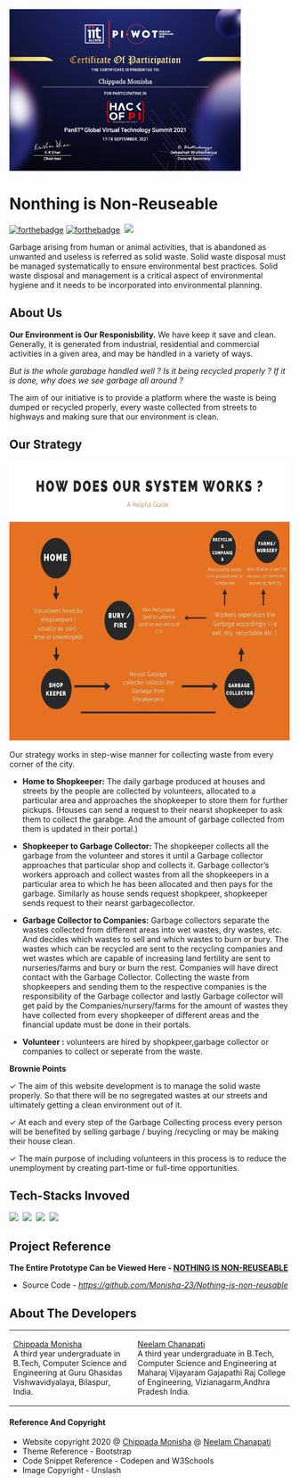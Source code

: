 <img src ="https://github.com/Monisha-23/Nothing-is-non-reusable/blob/main/PAN%20IIT%20Hackthon.png" height ="290">

# Nonthing is Non-Reuseable
[![forthebadge](https://forthebadge.com/images/badges/built-by-developers.svg)](https://forthebadge.com)  [![forthebadge](https://forthebadge.com/images/badges/built-with-love.svg)](https://forthebadge.com)&nbsp;&nbsp;<img src = "https://img.shields.io/static/v1?label=Solid waste&message=Management&color=green" height="30">

Garbage arising from human or animal activities, that is abandoned as unwanted and useless is referred as solid waste. Solid waste disposal must be managed systematically to ensure environmental best practices. Solid 
waste disposal and management is a critical aspect of environmental hygiene and it needs to 
be incorporated into environmental planning.

## About Us

**Our Environment is Our Responisbility.** We have keep it save and clean. Generally, it is generated from industrial, residential and commercial 
activities in a given area, and may be handled in a variety of ways.

*But is the whole garabage handled well ? Is it being recycled properly ? If it is done, why does we see garbage all around ?* 


The aim of our initiative is to provide a platform where the waste is being dumped or recycled properly, every waste collected from streets to highways and making sure that our environment is clean.


## Our Strategy

<img src="https://github.com/Monisha-23/Nothing-is-non-reusable/blob/main/strategy%20flowchart.jpg" height="500">

Our strategy works in step-wise manner for collecting waste from every corner of the city.

* **Home to Shopkeeper:** The daily garbage produced at houses and streets by the 
people are collected by volunteers, allocated to a particular area and approaches the 
shopkeeper to store them for further pickups. (Houses can send a request to their nearst shopkeeper to ask them to collect the garabge. And the amount of garbage collected from them is updated in their portal.)

* **Shopkeeper to Garbage Collector:** The shopkeeper collects all the garbage from 
the volunteer and stores it until a Garbage collector approaches that particular shop and collects it. Garbage collector’s workers approach and collect wastes from all the shopkeepers in a particular 
area to which he has been allocated and then pays for the garbage. Similarly as house sends request shopkpeer, shopkeeper sends request to their nearst garbagecollector.

* **Garbage Collector to Companies:** Garbage collectors separate the wastes collected 
from different areas into wet wastes, dry wastes, etc. And decides which wastes to sell and which 
wastes to burn or bury. The wastes which can be recycled are sent to the recycling companies and 
wet wastes which are capable of increasing land fertility are sent to nurseries/farms and bury or 
burn the rest. Companies will have direct contact with the Garbage Collector. Collecting the waste 
from shopkeepers and sending them to the respective companies is the responsibility of the 
Garbage collector and lastly Garbage collector will get paid by the Companies/nursery/farms for 
the amount of wastes they have collected from every shopkeeper of different areas and the financial 
update must be done in their portals.

* **Volunteer :** volunteers are hired by shopkpeer,garbage collector or companies to collect or seperate from the waste.

**Brownie Points**

✓ The aim of this website development is to manage the solid waste properly. So that there 
will be no segregated wastes at our streets and ultimately getting a clean environment out 
of it.

✓ At each and every step of the Garbage Collecting process every person will be benefited by 
selling garbage / buying /recycling or may be making their house clean.

✓ The main purpose of including volunteers in this process is to reduce the unemployment by 
creating part-time or full-time opportunities.
 
## Tech-Stacks Invoved

<img src = "https://img.shields.io/badge/-HTML-yellow?style=for-the-badge&logo=HTML5" height = "40">&nbsp;&nbsp;<img src = "https://img.shields.io/badge/-CSS-blue?style=for-the-badge&logo=CSS3" height = "40">&nbsp;&nbsp;<img src = "https://img.shields.io/badge/-BOOTSTRAP-orange?style=for-the-badge&logo=Bootstrap" height = "40">&nbsp;&nbsp;<img src = "https://img.shields.io/badge/-DJANGO-green?style=for-the-badge&logo=DJANGO" height = "40">

## Project Reference

<b>The Entire Prototype Can be Viewed Here - <a href='https://nothing-is-non-reusable.herokuapp.com/' >NOTHING IS NON-REUSEABLE</a></b>
* Source Code - *https://github.com/Monisha-23/Nothing-is-non-reusable*

## About The Developers

<table>
<tr>
  <td>


<a href = "https://github.com/astha-garhewal">Chippada Monisha</a><br>
A third year undergraduate in B.Tech, Computer Science and Engineering at Guru Ghasidas Vishwavidyalaya, Bilaspur, India.<br/>

  </td>
  <td>


<a href = "https://github.com/Abhijit2505">Neelam Chanapati</a><br>
A third year undergraduate in B.Tech, Computer Science and Engineering at Maharaj Vijayaram Gajapathi Raj College of Engineering, Vizianagarm,Andhra Pradesh India.
  </td>
</tr>
</table>


#### Reference And Copyright

 - Website copyright 2020 @ <a href = "https://github.com/Monisha-23">Chippada Monisha</a> @ <a href = "#">Neelam Chanapati</a>
 - Theme Reference  - Bootstrap
 - Code Snippet Reference - Codepen and W3Schools
 - Image Copyright - Unslash

